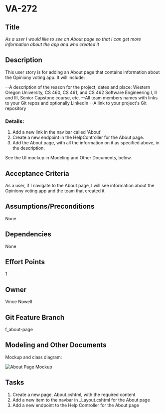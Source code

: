 # VA-272


## Title

*As a user I would like to see an About page so that I can get more information about the app and who created it*


## Description

This user story is for adding an About page that contains information about the Opiniony voting app. It will include:

--A description of the reason for the project, dates and place: Western Oregon University, CS 460, CS 461, and CS 462 Software Engineering I, II and III, Senior Capstone course, etc.
--All team members names with links to your Git repos and optionally LinkedIn
--A link to your project's Git repository


### Details:

1. Add a new link in the nav bar called 'About'
2. Create a new endpoint in the HelpController for the About page.
3. Add the About page, with all the information on it as specified above, in the description.

See the UI mockup in Modeling and Other Documents, below.


## Acceptance Criteria
As a user, if I navigate to the About page, I will see information about the Opiniony voting app and the team that created it


## Assumptions/Preconditions
None


## Dependencies
None


## Effort Points
1


## Owner
Vince Nowell


## Git Feature Branch
f_about-page


## Modeling and Other Documents

Mockup and class diagram: 

![About Page Mockup](https://github.com/vincenowell4/KSV-Software/blob/f_about-page/docs/ProjectManagement/Modeling/VA-272/VA-272-UI-Mockup.png)


## Tasks
1. Create a new page, About.cshtml, with the required content
2. Add a new item to the navbar in _Layout.cshtml for the About page
3. Add a new endpoint to the Help Controller for the About page
